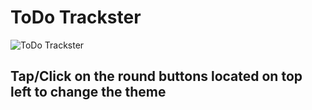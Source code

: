 # ToDo Trackster

![ToDo Trackster](https://digvijay.tech/_nuxt/img/todo-trackster.fd65c3f.png)

## Tap/Click on the round buttons located on top left to change the theme
